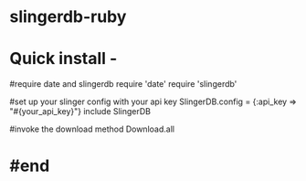 slingerdb-ruby
==============

Quick install -
==============

#require date and slingerdb
require 'date'
require 'slingerdb'

#set up your slinger config with your api key
SlingerDB.config = {:api_key => "#{your_api_key}"}
include SlingerDB

#invoke the download method
Download.all

#end
==============

